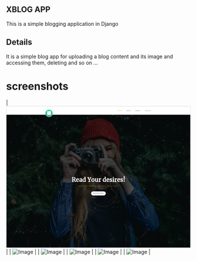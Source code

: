## XBLOG APP
This is a simple blogging application in Django

## Details
It is a simple blog app for uploading a blog content and its image and accessing them, deleting and so on ...

# screenshots
| ![Image](https://raw.githubusercontent.com/lewiseman/Xblog/master/static/images/screenshots/screen-six.png) |
| ![Image](https://github.com/lewiseman/Xblog/tree/master/static/images/screenshots/screen-four.png) |
| ![Image](https://github.com/lewiseman/Xblog/tree/master/static/images/screenshots/screen-five.png) |
| ![Image](https://github.com/lewiseman/Xblog/tree/master/static/images/screenshots/screen-three.png) |
| ![Image](https://github.com/lewiseman/Xblog/tree/master/static/images/screenshots/screen-two.png) |
| ![Image](https://github.com/lewiseman/Xblog/tree/master/static/images/screenshots/screen-one.png) |